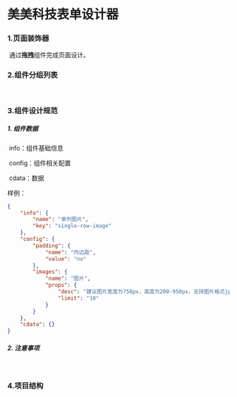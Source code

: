 # 美美科技表单设计器

### 1.页面装饰器

​	通过**拖拽**组件完成页面设计。


### 2.组件分组列表

​

### 3.组件设计规范

##### 	1. 组件数据

​	info：组件基础信息

​	config：组件相关配置

​	cdata：数据

样例：

```json
{
	"info": {
		"name": "单列图片",
		"key": "single-row-image"
	},
	"config": {
		"padding": {
			"name": "内边距",
			"value": "no"
		},
		"images": {
			"name": "图片",
			"props": {
				"desc": "建议图片宽度为750px，高度为200-950px，支持图片格式jpg/png/gif",
				"limit": "10"
			}
		}
	},
	"cdata": {}
}
```

##### 	2. 注意事项

​


### 4.项目结构

​	